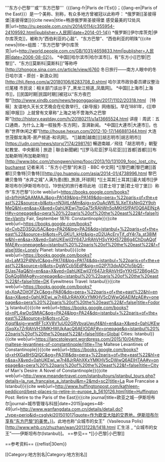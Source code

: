 '''东方小巴黎'''或'''东方巴黎'''（{{lang-fr|Paris de l'Est}}；{{lang-en|Paris of the East}}）是一个美称、别称，有众多地方曾被冠以此称呼：
*俄罗斯[[圣彼得堡|圣彼得堡]]<ref>{{cite news|title=畅游俄罗斯圣彼得堡 感受最美的12处风景|url=http://ru.people.com.cn/n/2014/0114/c355954-24109592.html|publisher=人民网|date=2014-01-14}}</ref>
*俄罗斯[[伊尔库茨克|伊尔库茨克]]，被称为“西伯利亚的心脏”、“东方巴黎”、“西伯利亚的明珠”<ref>{{cite news|title=组图：“东方巴黎”伊尔库茨克|url=http://world.people.com.cn/GB/1031/4659833.html|publisher=人民网|date=2006-08-02}}</ref>。
*中国[[哈尔滨市|哈尔滨市]]，有“东方小[[巴黎|巴黎]]”、“东方[[莫斯科|莫斯科]]”等称呼<ref>[http://zhongce.sina.com.cn/article/view/6760 冬日旅行——南方人眼中的冬日哈尔滨 - 原创 - 新浪众测]</ref><ref>[http://hlj.ifeng.com/a/20180106/6283708_0.shtml 哈尔滨市政协委员建议整治烂尾楼 市民说：相关部门该出手了_黑龙江频道_凤凰网]</ref>。
*中国[[上海市|上海市]]，[[民国时期|民国时期]]被冠以“东方夜巴黎”<ref>[http://www.xindb.com/news/tegonggaojian/2017/1102/20318.html ［特稿］友谊地久天长文艺晚会在伦敦举行_《新导报》网络版]</ref>。早在1881年，《[[申报|申报]]》上就曾有文章称“上海之地不啻海外之巴黎斯”<ref>[http://history.eastday.com/h/20180211/u1a13665524.html 讲座︱周武：五口通商，为什么上海一枝独秀-东方网]，澎湃新闻</ref>。
*中国[[大連市|大連市]]，也称“世界休闲之都”<ref>[http://house.hexun.com/2012-10-17/146881344.html 大连世茂御龙海湾-房产频道-和讯网]</ref>。
*[[越南|越南]][[胡志明市|胡志明市]]<ref>[https://udn.com/news/story/7174/2981761 暢遊南越／飛往「胡志明市」朝聖紅教堂、中央郵局 | 旅遊 | 聯合新聞網]</ref>
*[[罗马尼亚|罗马尼亚]][[首都|首都]][[布加勒斯特|布加勒斯特]]<ref>[http://www.bbc.com/zhongwen/simp/fooc/2013/10/131009_fooc_lost_city_bucharest 记者来鸿：“东方小巴黎”的末日 - BBC 中文网]</ref>
*[[黎巴嫩|黎巴嫩]]首都[[贝鲁特|贝鲁特]]<ref>[http://go.huanqiu.com/asia/2014-01/4738996.html 黎巴嫩贝鲁特 “水井之城”人满为患(图)_旅游_环球网]</ref>
*[[土耳其|土耳其]]最大城市[[伊斯坦布尔|伊斯坦布尔]]，19世纪的旅行者将此地（[[君士坦丁堡|君士坦丁堡]]）称作“东方巴黎”<ref>{{cite web|url=https://books.google.com/books?id=bfhHAQAAMAAJ&pg=PA149&lpg=PA149&dq=pera+%22paris+of+the+east%22&source=bl&ots=nN3jitLnMm&sig=svOuAcWfL5LXeTXsNnG2Y9ohMeQ&hl=en&sa=X&ved=0ahUKEwj7tpGa75rRAhWn5oMKHSfPAf0Q6AEINzAH#v=onepage&q=pera%20%22paris%20of%20the%20east%22&f=false|title=Vanity Fair, September 1876: Constantinople}}</ref><ref>{{cite web|url=https://books.google.com/books?id=CvbZD3SQU5AC&pg=PA26&lpg=PA26&dq=istanbul+%22paris+of+the+east%22&source=bl&ots=PLGKU1_kHz&sig=zD2UAcEryTjf_dY4r7a_st38lMw&hl=en&sa=X&ved=0ahUKEwjI3Y647JrRAhVHSyYKHS72B6g4ChDoAQgfMAE#v=onepage&q=istanbul%20%22paris%20of%20the%20east%22&f=false|title=Lonely Planet: Istanbul}}</ref><ref>{{cite web|url=https://books.google.com/books?id=LaM32P4NlvIC&pg=PA174&lpg=PA174&dq=istanbul+%22paris+of+the+east%22&source=bl&ots=DgWCcb5EdP&sig=nG2P7I3dxADCfo5bQ5-SUas74aQ&hl=en&sa=X&ved=0ahUKEwjI3Y647JrRAhVHSyYKHS72B6g4ChDoAQg8MAg#v=onepage&q=istanbul%20%22paris%20of%20the%20east%22&f=false|title=DK Eyewitness Travel: Istanbul}}</ref><ref>{{cite web|url=https://books.google.com/books?id=XpAZOitOFZkC&pg=PA80&dq=pera+%22paris+of+the+east%22&hl=en&sa=X&ved=0ahUKEwj_w7r48JrRAhXKxYMKHV5cDWwQ6AEIMzAE#v=onepage&q=pera%20%22paris%20of%20the%20east%22&f=false|title=Fodor's Istanbul}}</ref><ref>{{cite web|url=https://books.google.com/books?id=nPL4wOoSMIAC&pg=PA24&lpg=PA24&dq=istanbul+%22paris+of+the+east%22&source=bl&ots=rJCq-Xgiqf&sig=wwt8FTcXV8V1uU02GRVbvaUwuf4&hl=en&sa=X&ved=0ahUKEwjSxqXx7ZrRAhVH3IMKHWUkAacQ6AEIODAF#v=onepage&q=istanbul%20%22paris%20of%20the%20east%22&f=false|title=Global Cities: Istanbul}}</ref><ref>{{cite web|url=https://lancstolevant.wordpress.com/2015/10/04/the-maltese-levantines-of-constantinople/|title=The Maltese Levantines of Constantinople}}</ref><ref>{{cite web|url=https://books.google.com/books?id=xHXGa8HSQIQC&pg=PA318&dq=pera+%22paris+of+the+east%22&hl=en&sa=X&ved=0ahUKEwj_w7r48JrRAhXKxYMKHV5cDWwQ6AEIHTAA#v=onepage&q=pera%20%22paris%20of%20the%20east%22&f=false|title=City of Man's Desire: A Novel of Constantinople}}</ref><ref>{{cite web|url=http://www.meandertravel.com/istanbultours/istanbul_tours.php?details=la_rue_francaise_a_istanbul&m=2&md=sc2|title=La Rue Francaise a Istanbul}}</ref><ref>{{cite web|url=http://www.huffingtonpost.com/kathleen-peddicord/best-places-to-retire-in-europe_b_5610126.html|title=Huffington Post: Retire to the Paris of the East}}</ref><ref>{{cite journal|title=欧亚之城--伊斯坦布尔|journal=城市管理与科技|date=2015|pages=48-49|url=http://www.wanfangdata.com.cn/details/detail.do?_type=perio&id=csglykj201501017|quote=作为欧亚大陆的交界地，伊斯坦布尔享有“东方巴黎”的美誉。}}</ref>。此地也称“众城市的女王”（Vasileousa Polis）<ref>[http://www.whb.cn/zhuzhan/wan/20131228/1418.html 汇生活 _ “众城市的女王”——伊斯坦布尔(Istanbul)]</ref>。
==参见==
*[[小巴黎|小巴黎]]

==参考资料==
{{reflist|30em}}

[[Category:地方別名|Category:地方別名]]